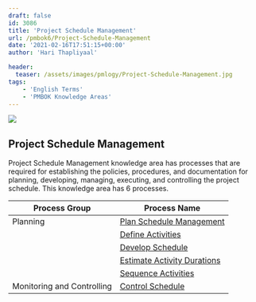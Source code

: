 ```yaml
---
draft: false
id: 3086   
title: 'Project Schedule Management'
url: /pmbok6/Project-Schedule-Management
date: '2021-02-16T17:51:15+00:00'
author: 'Hari Thapliyaal'

header:  
  teaser: /assets/images/pmlogy/Project-Schedule-Management.jpg
tags:
    - 'English Terms'
    - 'PMBOK Knowledge Areas'
---
```

![](/pmbok6//assets/images/pmlogy/Project-Schedule-Management.jpg)

## Project Schedule Management

Project Schedule Management knowledge area has processes that are required for establishing the policies, procedures, and documentation for planning, developing, managing, executing, and controlling the project schedule. This knowledge area has 6 processes.

| **Process Group** | **Process Name** |
|---|---|
| Planning | [Plan Schedule Management](/pmbok6/plan-schedule-management/) |
|  | [Define Activities](/pmbok6/define-activities/) |
|  | [Develop Schedule](/pmbok6/develop-schedule/) |
|  | [Estimate Activity Durations](/pmbok6/estimate-activity-durations/) |
|  | [Sequence Activities](/pmbok6/sequence-activities/) |
| Monitoring and Controlling | [Control Schedule](/pmbok6/control-schedule/) |
